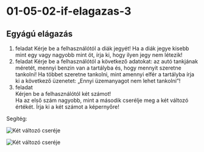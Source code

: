 # 01-05-02-if-elagazas-3
## Egyágú elágazás
1. feladat
Kérje be a felhasználótól a diák jegyét! Ha a diák jegye kisebb mint egy vagy nagyobb mint öt, írja ki, hogy ilyen jegy nem létezik!  
2. feladat
Kérje be a felhasználótól a következő adatokat: az autó tankjának méretét, mennyi benzin van a tartályba és, hogy mennyit szeretne tankolni! Ha többet szeretne tankolni, mint amennyi elfér a tartályba írja ki a következő üzenetet: „Ennyi üzemanyagot nem lehet tankolni”!  
3. feladat  
Kérjen be a felhasználótól két számot!  
Ha az első szám nagyobb, mint a második cserélje meg a két változó értékét. Írja ki a két számot a képernyőre!  

Segítég:  

![Két változó cseréje](https://i1.faceprep.in/Companies-1/swap-two-variables-in-python.png)

![Két változó cseréje](http://codingfox.com/wp-content/uploads/2013/08/swap-using-temp.gif)

